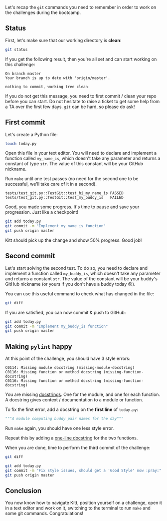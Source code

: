 Let's recap the `git` commands you need to remember in order to work on the challenges during the bootcamp.

## Status

First, let's make sure that our working directory is **clean**:

```bash
git status
```

If you get the following result, then you're all set and can start working on this challenge:

```text
On branch master
Your branch is up to date with 'origin/master'.

nothing to commit, working tree clean
```

If you do not get this message, you need to first commit / clean your repo before you can start. Do not hesitate to raise a ticket to get some help from a TA over the first few days. `git` can be hard, so please do ask!

## First commit

Let's create a Python file:

```bash
touch today.py
```

Open this file in your text editor. You will need to declare and implement a function called `my_name_is`, which doesn't take any parameter and returns a constant of type `str`. The value of this constant will be your GitHub nickname.

Run `make` until one test passes (no need for the second one to be successful, we'll take care of it in a second).

```text
tests/test_git.py::TestGit::test_hi_my_name_is PASSED
tests/test_git.py::TestGit::test_my_buddy_is   FAILED
```

Good, you made some progress. It's time to pause and save your progression. Just like a checkpoint!

```bash
git add today.py
git commit -m "Implement my_name_is function"
git push origin master
```

Kitt should pick up the change and show 50% progress. Good job!

## Second commit

Let's start solving the second test. To do so, you need to declare and implement a function called `my_buddy_is`, which doesn't take any parameter and returns a constant `str`. The value of the constant will be your buddy's GitHub nickname (or yours if you don't have a buddy today :disappointed:).

You can use this useful command to check what has changed in the file:

```bash
git diff
```

If you are satisfied, you can now commit & push to GitHub:

```bash
git add today.py
git commit -m "Implement my_buddy_is function"
git push origin master
```

## Making `pylint` happy

At this point of the challenge, you should have 3 style errors:

```text
C0114: Missing module docstring (missing-module-docstring)
C0116: Missing function or method docstring (missing-function-docstring)
C0116: Missing function or method docstring (missing-function-docstring)
```

You are missing [docstrings](https://www.python.org/dev/peps/pep-0257/). One for the module, and one for each function. A docstring gives context / documentation to a module or function.

To fix the first error, add a docstring on the **first line** of `today.py`:

```python
"""A module computing buddy pair names for the day"""
```

Run `make` again, you should have one less style error.

Repeat this by adding a [one-line docstring](https://www.python.org/dev/peps/pep-0257/#one-line-docstrings) for the two functions.


When you are done, time to perform the third commit of the challenge:

```bash
git diff
```

```bash
git add today.py
git commit -m "Fix style issues, should get a 'Good Style' now :pray:"
git push origin master
```

## Conclusion

You now know how to navigate Kitt, position yourself on a challenge, open it in a text editor and work on it, switching to the terminal to run `make` and some git commands. Congratulations!
